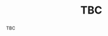 ---
layout: talk
title:  TBC
name: Florian Dörfler 
talk-url: 
abstract: TBC
invited: yes
session: invited-1
---